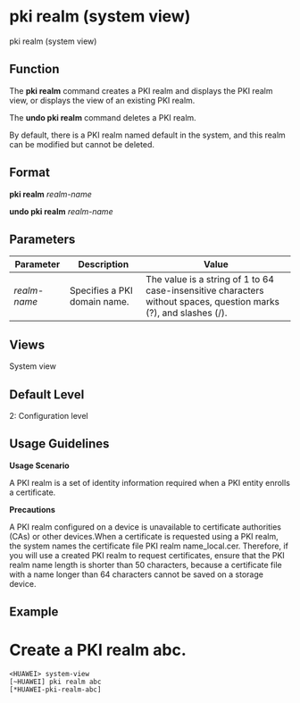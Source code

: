 pki realm (system view)
=======================

pki realm (system view)

Function
--------



The **pki realm** command creates a PKI realm and displays the PKI realm view, or displays the view of an existing PKI realm.

The **undo pki realm** command deletes a PKI realm.



By default, there is a PKI realm named default in the system, and this realm can be modified but cannot be deleted.


Format
------

**pki realm** *realm-name*

**undo pki realm** *realm-name*


Parameters
----------

| Parameter | Description | Value |
| --- | --- | --- |
| *realm-name* | Specifies a PKI domain name. | The value is a string of 1 to 64 case-insensitive characters without spaces, question marks (?), and slashes (/). |



Views
-----

System view


Default Level
-------------

2: Configuration level


Usage Guidelines
----------------

**Usage Scenario**

A PKI realm is a set of identity information required when a PKI entity enrolls a certificate.

**Precautions**

A PKI realm configured on a device is unavailable to certificate authorities (CAs) or other devices.When a certificate is requested using a PKI realm, the system names the certificate file PKI realm name\_local.cer. Therefore, if you will use a created PKI realm to request certificates, ensure that the PKI realm name length is shorter than 50 characters, because a certificate file with a name longer than 64 characters cannot be saved on a storage device.


Example
-------

# Create a PKI realm abc.
```
<HUAWEI> system-view
[~HUAWEI] pki realm abc
[*HUAWEI-pki-realm-abc]

```